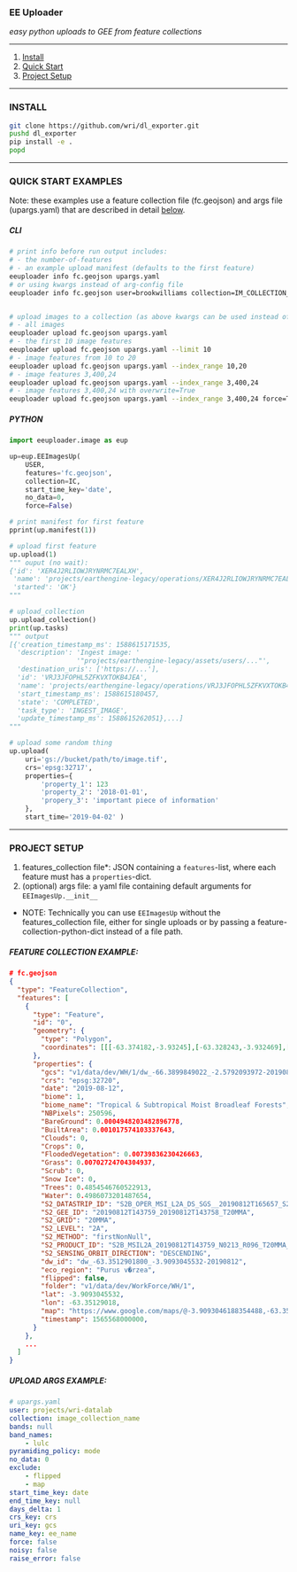 ### EE Uploader

_easy python uploads to GEE from feature collections_

---

1. [Install](#install)
2. [Quick Start](#quickstart)
3. [Project Setup](#setup)

---

<a name="install"/>

### INSTALL

```bash
git clone https://github.com/wri/dl_exporter.git
pushd dl_exporter
pip install -e .
popd
```

---

<a name="quickstart"/>

### QUICK START EXAMPLES

Note: these examples use a feature collection file (fc.geojson) and args file (upargs.yaml) that are described in detail [below](#setup).

##### CLI

```bash
# print info before run output includes:
# - the number-of-features
# - an example upload manifest (defaults to the first feature)
eeuploader info fc.geojson upargs.yaml
# or using kwargs instead of arg-config file
eeuploader info fc.geojson user=brookwilliams collection=IM_COLLECTION_NAME


# upload images to a collection (as above kwargs can be used instead of an arg-config file)
# - all images
eeuploader upload fc.geojson upargs.yaml
# - the first 10 image features
eeuploader upload fc.geojson upargs.yaml --limit 10
# - image features from 10 to 20
eeuploader upload fc.geojson upargs.yaml --index_range 10,20
# - image features 3,400,24
eeuploader upload fc.geojson upargs.yaml --index_range 3,400,24
# - image features 3,400,24 with overwrite=True
eeuploader upload fc.geojson upargs.yaml --index_range 3,400,24 force=True
```

##### PYTHON

```python
import eeuploader.image as eup

up=eup.EEImagesUp(
    USER,
    features='fc.geojson',
    collection=IC,
    start_time_key='date',
    no_data=0,
    force=False)

# print manifest for first feature
pprint(up.manifest(1))

# upload first feature
up.upload(1)
""" ouput (no wait):
{'id': 'XER4J2RLIOWJRYNRMC7EALXH',
 'name': 'projects/earthengine-legacy/operations/XER4J2RLIOWJRYNRMC7EALXH',
 'started': 'OK'}
"""

# upload_collection
up.upload_collection()
print(up.tasks)
""" output
[{'creation_timestamp_ms': 1588615171535,
  'description': 'Ingest image: '
                 '"projects/earthengine-legacy/assets/users/..."',
  'destination_uris': ['https://...'],
  'id': 'VRJ3JFOPHL5ZFKVXTOKB4JEA',
  'name': 'projects/earthengine-legacy/operations/VRJ3JFOPHL5ZFKVXTOKB4JEA',
  'start_timestamp_ms': 1588615180457,
  'state': 'COMPLETED',
  'task_type': 'INGEST_IMAGE',
  'update_timestamp_ms': 1588615262051},...]
"""

# upload some random thing
up.upload(
    uri='gs://bucket/path/to/image.tif',
    crs='epsg:32717',
    properties={
        'property_1': 123
        'property_2': '2018-01-01',
        'propery_3': 'important piece of information'
    },
    start_time='2019-04-02' )
```

---

<a name="setup"/>

### PROJECT SETUP

1. features_collection file*: JSON containing a `features`-list, where each feature must has a `properties`-dict.
2. (optional) args file: a yaml file containing default arguments for `EEImagesUp.__init__`

* NOTE: Technically you can use `EEImagesUp` without the features_collection file, either for single uploads or by passing a feature-collection-python-dict instead of a file path.

##### FEATURE COLLECTION EXAMPLE:

```json
# fc.geojson
{
  "type": "FeatureCollection",
  "features": [
    {
      "type": "Feature",
      "id": "0",
      "geometry": {
        "type": "Polygon",
        "coordinates": [[[-63.374182,-3.93245],[-63.328243,-3.932469],[-63.328225,-3.886331],[-63.374161,-3.886312],[-63.374182,-3.93245]]]
      },
      "properties": {
        "gcs": "v1/data/dev/WH/1/dw_-66.3899849022_-2.5792093972-20190820.tif",
        "crs": "epsg:32720",
        "date": "2019-08-12",
        "biome": 1,
        "biome_name": "Tropical & Subtropical Moist Broadleaf Forests",
        "NBPixels": 250596,
        "BareGround": 0.0004948203482896778,
        "BuiltArea": 0.001017574103337643,
        "Clouds": 0,
        "Crops": 0,
        "FloodedVegetation": 0.00739836230426663,
        "Grass": 0.00702724704304937,
        "Scrub": 0,
        "Snow Ice": 0,
        "Trees": 0.4854546760522913,
        "Water": 0.4986073201487654,
        "S2_DATASTRIP_ID": "S2B_OPER_MSI_L2A_DS_SGS__20190812T165657_S20190812T143758_N02.13",
        "S2_GEE_ID": "20190812T143759_20190812T143758_T20MMA",
        "S2_GRID": "20MMA",
        "S2_LEVEL": "2A",
        "S2_METHOD": "firstNonNull",
        "S2_PRODUCT_ID": "S2B_MSIL2A_20190812T143759_N0213_R096_T20MMA_20190812T165657",
        "S2_SENSING_ORBIT_DIRECTION": "DESCENDING",
        "dw_id": "dw_-63.3512901800_-3.9093045532-20190812",
        "eco_region": "Purus v�rzea",
        "flipped": false,
        "folder": "v1/data/dev/WorkForce/WH/1",
        "lat": -3.9093045532,
        "lon": -63.35129018,
        "map": "https://www.google.com/maps/@-3.9093046188354488,-63.35129165649414,14z/data=!3m1!1e3",
        "timestamp": 1565568000000,
      }
    },
    ...
  ]
}
```


##### UPLOAD ARGS EXAMPLE:

```yaml
# upargs.yaml
user: projects/wri-datalab
collection: image_collection_name
bands: null
band_names: 
    - lulc
pyramiding_policy: mode
no_data: 0
exclude: 
    - flipped
    - map
start_time_key: date
end_time_key: null
days_delta: 1
crs_key: crs
uri_key: gcs
name_key: ee_name
force: false
noisy: false 
raise_error: false
```
